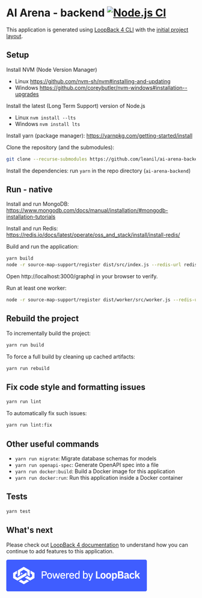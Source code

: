 # AI Arena - backend [![Node.js CI](https://github.com/leanil/ai-arena-backend/actions/workflows/CI.yml/badge.svg)](https://github.com/leanil/ai-arena-backend/actions/workflows/CI.yml)

This application is generated using [LoopBack 4 CLI](https://loopback.io/doc/en/lb4/Command-line-interface.html) with the
[initial project layout](https://loopback.io/doc/en/lb4/Loopback-application-layout.html).

## Setup

Install NVM (Node Version Manager)
* Linux https://github.com/nvm-sh/nvm#installing-and-updating
* Windows https://github.com/coreybutler/nvm-windows#installation--upgrades

Install the latest (Long Term Support) version of Node.js
* Linux `nvm install --lts`
* Windows `nvm install lts`

Install yarn (package manager): https://yarnpkg.com/getting-started/install

Clone the repository (and the submodules):
```sh
git clone --recurse-submodules https://github.com/leanil/ai-arena-backend.git
```

Install the dependencies: run `yarn` in the repo directory (`ai-arena-backend`)

## Run - native
Install and run MongoDB: https://www.mongodb.com/docs/manual/installation/#mongodb-installation-tutorials

Install and run Redis: https://redis.io/docs/latest/operate/oss_and_stack/install/install-redis/

Build and run the application:
```sh
yarn build
node -r source-map-support/register dist/src/index.js --redis-url redis://localhost:6379 --mongodb-url mongodb://localhost:27017/ai-arena
```

Open http://localhost:3000/graphql in your browser to verify.


Run at least one worker:
```sh
node -r source-map-support/register dist/worker/src/worker.js --redis-url redis://localhost:6379 --mongodb-url mongodb://localhost:27017/ai-arena
```

## Rebuild the project

To incrementally build the project:

```sh
yarn run build
```

To force a full build by cleaning up cached artifacts:

```sh
yarn run rebuild
```

## Fix code style and formatting issues

```sh
yarn run lint
```

To automatically fix such issues:

```sh
yarn run lint:fix
```

## Other useful commands

- `yarn run migrate`: Migrate database schemas for models
- `yarn run openapi-spec`: Generate OpenAPI spec into a file
- `yarn run docker:build`: Build a Docker image for this application
- `yarn run docker:run`: Run this application inside a Docker container

## Tests

```sh
yarn test
```

## What's next

Please check out [LoopBack 4 documentation](https://loopback.io/doc/en/lb4/) to
understand how you can continue to add features to this application.

[![LoopBack](<https://github.com/loopbackio/loopback-next/raw/master/docs/site/imgs/branding/Powered-by-LoopBack-Badge-(blue)-@2x.png>)](http://loopback.io/)
